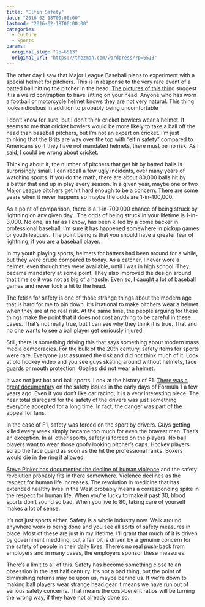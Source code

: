 ```yaml
---
title: "Elfin Safety"
date: "2016-02-18T00:00:00"
lastmod: "2016-02-18T00:00:00"
categories:
  - Culture
  - Sports
params:
  original_slug: "?p=6513"
  original_url: "https://thezman.com/wordpress/?p=6513"
---
```


The other day I saw that Major League Baseball plans to experiment with
a special helmet for pitchers. This is in response to the very rare
event of a batted ball hitting the pitcher in the head. <a
href="http://www.nydailynews.com/sports/baseball/mlb-debut-protective-headgear-pitchers-article-1.2529883"
rel="noopener" target="_blank">The pictures of this thing</a> suggest it
is a weird contraption to have sitting on your head. Anyone who has worn
a football or motorcycle helmet knows they are not very natural. This
thing looks ridiculous in addition to probably being uncomfortable

I don’t know for sure, but I don’t think cricket bowlers wear a helmet.
It seems to me that cricket bowlers would be more likely to take a ball
off the head than baseball pitchers, but I’m not an expert on cricket.
I’m just thinking that the Brits are way over the top with “elfin
safety” compared to Americans so if they have not mandated helmets,
there must be no risk. As I said, I could be wrong about cricket.

Thinking about it, the number of pitchers that get hit by batted balls
is surprisingly small. I can recall a few ugly incidents, over many
years of watching sports. If you do the math, there are about 80,000
balls hit by a batter that end up in play every season. In a given year,
maybe one or two Major League pitchers get hit hard enough to be a
concern. There are some years when it never happens so maybe the odds
are 1-in-100,000.

As a point of comparison, there is a 1-in-700,000 chance of being struck
by lightning on any given day.  The odds of being struck in your
lifetime is 1-in-3,000. No one, as far as I know, has been killed by a
come backer in professional baseball. I’m sure it has happened somewhere
in pickup games or youth leagues. The point being is that you should
have a greater fear of lightning, if you are a baseball player.

In my youth playing sports, helmets for batters had been around for a
while, but they were crude compared to today. As a catcher, I never wore
a helmet, even though they were available, until I was in high school.
They became mandatory at some point. They also improved the design
around that time so it was not as big of a hassle. Even so, I caught a
lot of baseball games and never took a hit to the head.

The fetish for safety is one of those strange things about the modern
age that is hard for me to pin down. It’s irrational to make pitchers
wear a helmet when they are at no real risk. At the same time, the
people arguing for these things make the point that it does not cost
anything to be careful in these cases. That’s not really true, but I can
see why they think it is true. That and no one wants to see a ball
player get seriously injured.

Still, there is something driving this that says something about modern
mass media democracies. For the bulk of the 20th century, safety items
for sports were rare. Everyone just assumed the risk and did not think
much of it. Look at old hockey video and you see guys skating around
without helmets, face guards or mouth protection. Goalies did not wear a
helmet.

It was not just bat and ball sports. Look at the history of F1.
<a href="http://www.imdb.com/title/tt2518788/" rel="noopener"
target="_blank">There was a great documentary</a> on the safety issues
in the early days of Formula 1 a few years ago. Even if you don’t like
car racing, it is a very interesting piece. The near total disregard for
the safety of the drivers was just something everyone accepted for a
long time. In fact, the danger was part of the appeal for fans.

In the case of F1, safety was forced on the sport by drivers. Guys
getting killed every week simply became too much for even the bravest
men. That’s an exception. In all other sports, safety is forced on the
players. No ball players want to wear those goofy looking pitcher’s
caps. Hockey players scrap the face guard as soon as the hit the
professional ranks. Boxers would die in the ring if allowed.

<a
href="http://www.wsj.com/articles/SB10001424053111904106704576583203589408180"
rel="noopener" target="_blank">Steve Pinker has documented the decline
of human violence</a> and the safety revolution probably fits in there
somewhere. Violence declines as the respect for human life increases.
The revolution in medicine that has extended healthy lives in the West
probably means a corresponding spike in the respect for human life. When
you’re lucky to make it past 30, blood sports don’t sound so bad. When
you live to 80, taking care of yourself makes a lot of sense.

It’s not just sports either. Safety is a whole industry now. Walk around
anywhere work is being done and you see all sorts of safety measures in
place. Most of these are just in my lifetime. I’ll grant that much of it
is driven by government meddling, but a fair bit is driven by a genuine
concern for the safety of people in their daily lives. There’s no real
push-back from employers and in many cases, the employers sponsor these
measures.

There’s a limit to all of this. Safety has become something close to an
obsession in the last half century. It’s not a bad thing, but the point
of diminishing returns may be upon us, maybe behind us. If we’re down to
making ball players wear strange head gear it means we have run out of
serious safety concerns. That means the cost-benefit ratios will be
turning the wrong way, if they have not already done so.
